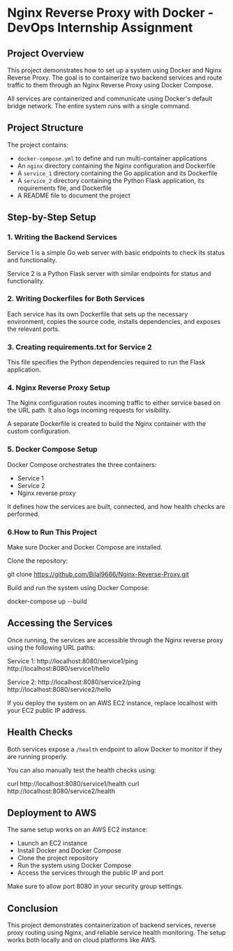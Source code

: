 
# Nginx Reverse Proxy with Docker - DevOps Internship Assignment

## Project Overview

This project demonstrates how to set up a system using Docker and Nginx Reverse Proxy. The goal is to containerize two backend services and route traffic to them through an Nginx Reverse Proxy using Docker Compose.

All services are containerized and communicate using Docker's default bridge network. The entire system runs with a single command.

## Project Structure

The project contains:

- `docker-compose.yml` to define and run multi-container applications
- An `nginx` directory containing the Nginx configuration and Dockerfile
- A `service_1` directory containing the Go application and its Dockerfile
- A `service_2` directory containing the Python Flask application, its requirements file, and Dockerfile
- A README file to document the project

## Step-by-Step Setup

### 1. Writing the Backend Services

Service 1 is a simple Go web server with basic endpoints to check its status and functionality.

Service 2 is a Python Flask server with similar endpoints for status and functionality.

### 2. Writing Dockerfiles for Both Services

Each service has its own Dockerfile that sets up the necessary environment, copies the source code, installs dependencies, and exposes the relevant ports.

### 3. Creating requirements.txt for Service 2

This file specifies the Python dependencies required to run the Flask application.

### 4. Nginx Reverse Proxy Setup

The Nginx configuration routes incoming traffic to either service based on the URL path. It also logs incoming requests for visibility.

A separate Dockerfile is created to build the Nginx container with the custom configuration.

### 5. Docker Compose Setup

Docker Compose orchestrates the three containers:
- Service 1
- Service 2
- Nginx reverse proxy

It defines how the services are built, connected, and how health checks are performed.

### 6.How to Run This Project
Make sure Docker and Docker Compose are installed.

Clone the repository:

git clone https://github.com/Bilal9666/Nginx-Reverse-Proxy.git

Build and run the system using Docker Compose:

docker-compose up --build

## Accessing the Services

Once running, the services are accessible through the Nginx reverse proxy using the following URL paths:

Service 1:
http://localhost:8080/service1/ping
http://localhost:8080/service1/hello

Service 2:
http://localhost:8080/service2/ping
http://localhost:8080/service2/hello

If you deploy the system on an AWS EC2 instance, replace localhost with your EC2 public IP address.

## Health Checks

Both services expose a `/health` endpoint to allow Docker to monitor if they are running properly.

You can also manually test the health checks using:

curl http://localhost:8080/service1/health
curl http://localhost:8080/service2/health

## Deployment to AWS

The same setup works on an AWS EC2 instance:

- Launch an EC2 instance
- Install Docker and Docker Compose
- Clone the project repository
- Run the system using Docker Compose
- Access the services through the public IP and port

Make sure to allow port 8080 in your security group settings.

## Conclusion

This project demonstrates containerization of backend services, reverse proxy routing using Nginx, and reliable service health monitoring. The setup works both locally and on cloud platforms like AWS.
